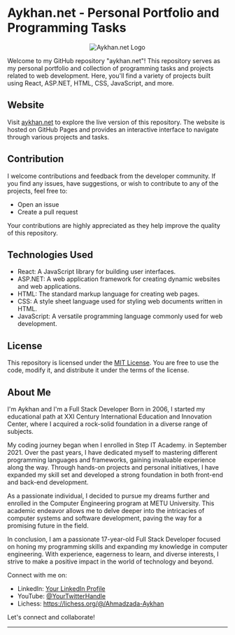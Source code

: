 # Aykhan.net - Personal Portfolio and Programming Tasks

<div align="center">
  <img src="https://media.aykhan.net/assets/logos/aykhannet.ico" alt="Aykhan.net Logo">
</div>

Welcome to my GitHub repository "aykhan.net"! This repository serves as my personal portfolio and collection of programming tasks and projects related to web development. Here, you'll find a variety of projects built using React, ASP.NET, HTML, CSS, JavaScript, and more.

## Website

Visit [aykhan.net](https://aykhan.net) to explore the live version of this repository. The website is hosted on GitHub Pages and provides an interactive interface to navigate through various projects and tasks.

## Contribution

I welcome contributions and feedback from the developer community. If you find any issues, have suggestions, or wish to contribute to any of the projects, feel free to:

- Open an issue
- Create a pull request

Your contributions are highly appreciated as they help improve the quality of this repository.

## Technologies Used

- React: A JavaScript library for building user interfaces.
- ASP.NET: A web application framework for creating dynamic websites and web applications.
- HTML: The standard markup language for creating web pages.
- CSS: A style sheet language used for styling web documents written in HTML.
- JavaScript: A versatile programming language commonly used for web development.

## License

This repository is licensed under the [MIT License](LICENSE). You are free to use the code, modify it, and distribute it under the terms of the license.

## About Me

I'm Aykhan and I'm a Full Stack Developer
Born in 2006, I started my educational path at XXI Century International Education and Innovation Center, where I acquired a rock-solid foundation in a diverse range of subjects.

My coding journey began when I enrolled in Step IT Academy. in September 2021. Over the past years, I have dedicated myself to mastering different programming languages and frameworks, gaining invaluable experience along the way. Through hands-on projects and personal initiatives, I have expanded my skill set and developed a strong foundation in both front-end and back-end development.

As a passionate individual, I decided to pursue my dreams further and enrolled in the Computer Engineering program at METU University. This academic endeavor allows me to delve deeper into the intricacies of computer systems and software development, paving the way for a promising future in the field.

In conclusion, I am a passionate 17-year-old Full Stack Developer focused on honing my programming skills and expanding my knowledge in computer engineering. With experience, eagerness to learn, and diverse interests, I strive to make a positive impact in the world of technology and beyond.

Connect with me on:
- LinkedIn: [Your LinkedIn Profile](https://www.linkedin.com/in/aykhan-ahmadzada-02998724b/)
- YouTube: [@YourTwitterHandle](https://www.youtube.com/@myprojects440)
- Lichess: https://lichess.org/@/Ahmadzada-Aykhan

Let's connect and collaborate!

---
